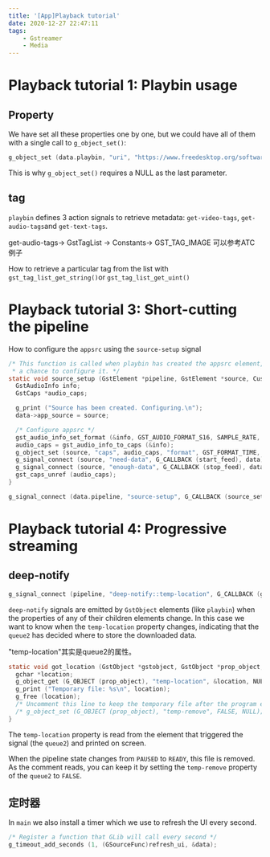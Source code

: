 ```yaml
---
title: '[App]Playback tutorial'
date: 2020-12-27 22:47:11
tags:
	- Gstreamer
	- Media
---
```

# Playback tutorial 1: Playbin usage

## Property

We have set all these properties one by one, but we could have all of them with a single call to `g_object_set()`:

```c
g_object_set (data.playbin, "uri", "https://www.freedesktop.org/software/gstreamer-sdk/data/media/sintel_cropped_multilingual.webm", "flags", flags, "connection-speed", 56, NULL);
```

This is why `g_object_set()` requires a NULL as the last parameter.

## tag

`playbin` defines 3 action signals to retrieve metadata: `get-video-tags`, `get-audio-tags`and `get-text-tags`. 

get-audio-tags-> GstTagList -> Constants-> GST_TAG_IMAGE   可以参考ATC例子

How to retrieve a particular tag from the list with `gst_tag_list_get_string()`or `gst_tag_list_get_uint()`

# Playback tutorial 3: Short-cutting the pipeline

How to configure the `appsrc` using the `source-setup` signal

```c
/* This function is called when playbin has created the appsrc element, so we have
 * a chance to configure it. */
static void source_setup (GstElement *pipeline, GstElement *source, CustomData *data) {
  GstAudioInfo info;
  GstCaps *audio_caps;

  g_print ("Source has been created. Configuring.\n");
  data->app_source = source;

  /* Configure appsrc */
  gst_audio_info_set_format (&info, GST_AUDIO_FORMAT_S16, SAMPLE_RATE, 1, NULL);
  audio_caps = gst_audio_info_to_caps (&info);
  g_object_set (source, "caps", audio_caps, "format", GST_FORMAT_TIME, NULL);
  g_signal_connect (source, "need-data", G_CALLBACK (start_feed), data);
  g_signal_connect (source, "enough-data", G_CALLBACK (stop_feed), data);
  gst_caps_unref (audio_caps);
}

g_signal_connect (data.pipeline, "source-setup", G_CALLBACK (source_setup), &data);
```

# Playback tutorial 4: Progressive streaming
## deep-notify
```c
g_signal_connect (pipeline, "deep-notify::temp-location", G_CALLBACK (got_location), NULL);
```

`deep-notify` signals are emitted by `GstObject` elements (like `playbin`) when the properties of any of their children elements change. In this case we want to know when the `temp-location` property changes, indicating that the `queue2` has decided where to store the downloaded data.

"temp-location"其实是queue2的属性。

```c
static void got_location (GstObject *gstobject, GstObject *prop_object, GParamSpec *prop, gpointer data) {
  gchar *location;
  g_object_get (G_OBJECT (prop_object), "temp-location", &location, NULL);
  g_print ("Temporary file: %s\n", location);
  g_free (location);
  /* Uncomment this line to keep the temporary file after the program exits */
  /* g_object_set (G_OBJECT (prop_object), "temp-remove", FALSE, NULL); */
}
```

The `temp-location` property is read from the element that triggered the signal (the `queue2`) and printed on screen.

When the pipeline state changes from `PAUSED` to `READY`, this file is removed. As the comment reads, you can keep it by setting the `temp-remove` property of the `queue2` to `FALSE`.

## 定时器

In `main` we also install a timer which we use to refresh the UI every second.

```c
/* Register a function that GLib will call every second */
g_timeout_add_seconds (1, (GSourceFunc)refresh_ui, &data);
```
